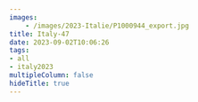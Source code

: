 ```yaml
---
images:
    - /images/2023-Italie/P1000944_export.jpg
title: Italy-47
date: 2023-09-02T10:06:26
tags:
- all
- italy2023
multipleColumn: false
hideTitle: true
---
```

